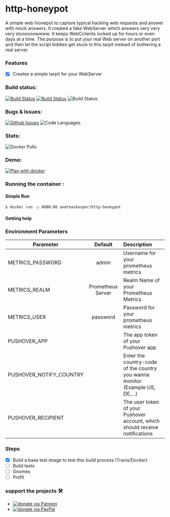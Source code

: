 # http-honeypot
A simple web hionepot to capture typical hacking web requests and answer with mock answers. It created a fake WebServer which answers very very very sloooooowwww. It keeps WebCclients locked up for hours or even days at a time. The purpose is to put your real Web server on another port and then let the script kiddies get stuck in this tarpit instead of bothering a real server.

### Features
- [x] Creates a simple tarpit for your WebServer

### Build status:
[![Build Status](https://img.shields.io/docker/cloud/automated/andreaskasper/http-honeypot.svg)](https://hub.docker.com/r/andreaskasper/http-honeypot)
[![Build Status](https://img.shields.io/docker/cloud/build/andreaskasper/http-honeypot.svg)](https://hub.docker.com/r/andreaskasper/http-honeypot)
![Build Status](https://img.shields.io/docker/image-size/andreaskasper/http-honeypot/latest)

### Bugs & Issues:
[![Github Issues](https://img.shields.io/github/issues/andreaskasper/http-honeypot.svg)](https://github.com/andreaskasper/http-honeypot/issues)
![Code Languages](https://img.shields.io/github/languages/top/andreaskasper/http-honeypot.svg)

### Stats:
![Docker Pulls](https://img.shields.io/docker/pulls/andreaskasper/http-honeypot.svg)

### Demo:
[![Play with docker](https://raw.githubusercontent.com/play-with-docker/stacks/cff22438cb4195ace27f9b15784bbb497047afa7/assets/images/button.png)](http://play-with-docker.com/?stack=https://raw.githubusercontent.com/andreaskasper/http-honeypot/main/stack.yml)

### Running the container :
#### Simple Run

```sh
$ docker run -p 8080:80 andreaskasper/http-honeypot
```

#### Getting help


### Environment Parameters
| Parameter               | Default           | Description                                                                  |
| ----------------------- |:-----------------:|:---------------------------------------------------------------------------- |
| METRICS_PASSWORD        | admin             | Username for your prometheus metrics                                         |
| METRICS_REALM           | Prometheus Server | Realm Name of your Prometheus Metrics                                        |
| METRICS_USER            | password          | Password for your prometheus metrics                                         |
| PUSHOVER_APP            |                   | The app token of your Pushover app                                           |
| PUSHOVER_NOTIFY_COUNTRY |                   | Enter the country-code of the country you wanna monitor (Example US, DE,...) |
| PUSHOVER_RECIPIENT      |                   | The user token of your Pushover account, which should receive notifications  |



### Steps
- [x] Build a base test image to test this build process (Travis/Docker)
- [ ] Build tests
- [ ] Gnomes
- [ ] Profit

### support the projects :hammer_and_wrench:
* [![donate via Patreon](https://img.shields.io/badge/Donate-Patreon-green.svg)](https://www.patreon.com/AndreasKasper)
* [![donate via PayPal](https://img.shields.io/badge/Donate-PayPal-green.svg)](https://www.paypal.me/AndreasKasper)
